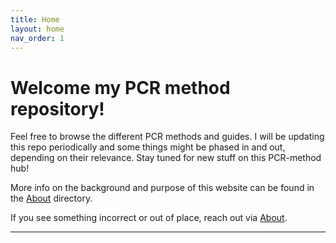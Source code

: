 ```yaml
---
title: Home
layout: home
nav_order: 1
---
```


# Welcome my PCR method repository!
Feel free to browse the different PCR methods and guides. I will be updating this repo periodically and some things might be phased in and out, depending on their relevance. Stay tuned for new stuff on this PCR-method hub!

More info on the background and purpose of this website can be found in the [About](https://pauliusbaltrusis.github.io/about.html) directory.

If you see something incorrect or out of place, reach out via [About](https://pauliusbaltrusis.github.io/about.html).

----

[^1]: [It can take up to 10 minutes for changes to your site to publish after you push the changes to GitHub](https://docs.github.com/en/pages/setting-up-a-github-pages-site-with-jekyll/creating-a-github-pages-site-with-jekyll#creating-your-site).

[Just the Docs]: https://just-the-docs.github.io/just-the-docs/
[GitHub Pages]: https://docs.github.com/en/pages
[README]: https://github.com/just-the-docs/just-the-docs-template/blob/main/README.md
[Jekyll]: https://jekyllrb.com
[GitHub Pages / Actions workflow]: https://github.blog/changelog/2022-07-27-github-pages-custom-github-actions-workflows-beta/
[use this template]: https://github.com/just-the-docs/just-the-docs-template/generate
